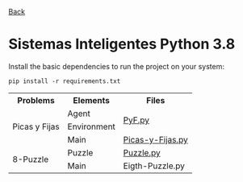 
[Back](https://github.com/davidrh195/Sistemas-Inteligentes/tree/master)

# Sistemas Inteligentes Python 3.8

Install the basic dependencies to run the project on your system:

```
pip install -r requirements.txt
```

<table>
    <tr>
        <th>Problems</th>
        <th>Elements</th>
        <th>Files</th>
    </tr>
    <tr>
        <td rowspan="3">Picas y Fijas</td>
        <td>Agent</td>
        <td rowspan="2"><a HREF="https://github.com/davidrh195/Sistemas-Inteligentes/blob/Python/Problems/PyF.py">PyF.py</a></td>
    </tr>
    <tr>
        <td>Environment</td>
    </tr>
    <tr>
        <td>Main</td>
        <td><a HREF="https://github.com/davidrh195/Sistemas-Inteligentes/blob/Python/Picas-y-Fijas.py">Picas-y-Fijas.py</a></td>
    </tr>
    <tr>
        <td rowspan="2">8-Puzzle</td>
        <td>Puzzle</td>
        <td ><a HREF="https://github.com/davidrh195/Sistemas-Inteligentes/blob/Python/Problems/Puzzle.py">Puzzle.py</a></td>
    </tr>
    <tr>
        <td>Main</td>
        <td><a HREF"https://github.com/davidrh195/Sistemas-Inteligentes/blob/Python/Eigth-Puzzle.py">Eigth-Puzzle.py</a></td>
    </tr>
</table>
